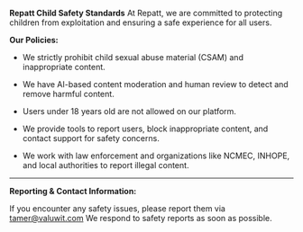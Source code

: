 **Repatt Child Safety Standards**
At Repatt, we are committed to protecting children from exploitation and ensuring a safe experience for all users.

**Our Policies:**

  * We strictly prohibit child sexual abuse material (CSAM) and inappropriate content.

  * We have AI-based content moderation and human review to detect and remove harmful content.
  
  * Users under 18 years old are not allowed on our platform.
  
  * We provide tools to report users, block inappropriate content, and contact support for safety concerns.
  
  * We work with law enforcement and organizations like NCMEC, INHOPE, and local authorities to report illegal content.
----------------------------------------------------------------------------------------------------------------------
**Reporting & Contact Information:**

If you encounter any safety issues, please report them via tamer@valuwit.com
We respond to safety reports as soon as possible.
